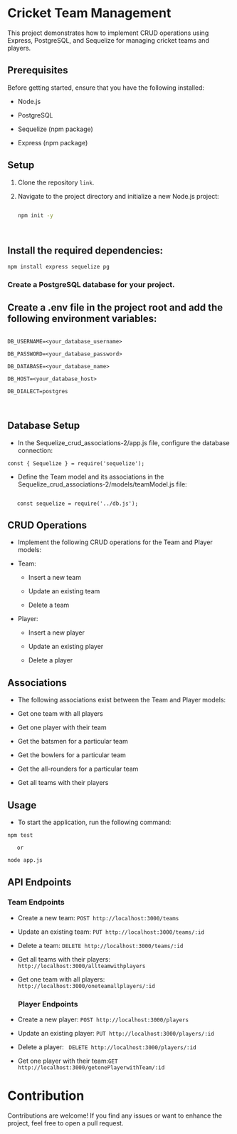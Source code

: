 # Cricket Team Management

 

This project demonstrates how to implement CRUD operations using Express, PostgreSQL, and Sequelize for managing cricket teams and players.

 

## Prerequisites

 

Before getting started, ensure that you have the following installed:

 

- Node.js

- PostgreSQL

- Sequelize (npm package)

- Express (npm package)

 

## Setup

 

1. Clone the repository ```link```.

2. Navigate to the project directory and initialize a new Node.js project:

 

   ```bash

   npm init -y

 

## Install the required dependencies:

 

``` npm install express sequelize pg  ```

 



### Create a PostgreSQL database for your project.

 

## Create a .env file in the project root and add the following environment variables:

 

```

DB_USERNAME=<your_database_username>

DB_PASSWORD=<your_database_password>

DB_DATABASE=<your_database_name>

DB_HOST=<your_database_host>

DB_DIALECT=postgres

 

```

 

## Database Setup

 

- In the Sequelize_crud_associations-2/app.js file, configure the database connection:

 

```const { Sequelize } = require('sequelize');```

 

- Define the Team model and its associations in the Sequelize_crud_associations-2/models/teamModel.js file:

 

```const { DataTypes } = require('sequelize');

   const sequelize = require('../db.js'); 

```

 
## CRUD Operations

 

- Implement the following CRUD operations for the Team and Player models:

 

- Team:

    - Insert a new team

    - Update an existing team

    - Delete a team

 

- Player:

    - Insert a new player

    - Update an existing player

    - Delete a player

 



## Associations

- The following associations exist between the Team and Player models:

 

- Get one team with all players

- Get one player with their team

- Get the batsmen for a particular team

- Get the bowlers for a particular team

- Get the all-rounders for a particular team

- Get all teams with their players

 

## Usage

 

- To start the application, run the following command:

 

``` npm test ```

       or

``` node app.js ```

 

##  API Endpoints

 

  ### Team Endpoints

 

- Create a new team: ```POST http://localhost:3000/teams```

- Update an existing team: ```PUT http://localhost:3000/teams/:id```

- Delete a team: ```DELETE http://localhost:3000/teams/:id```

- Get all teams with their players: ```http://localhost:3000/allteamwithplayers ```

- Get one team with all players:  ```http://localhost:3000/oneteamallplayers/:id ```






  ### Player Endpoints


- Create a new player: ```POST http://localhost:3000/players```

- Update an existing player: ``` PUT http://localhost:3000/players/:id ```

- Delete a player: ``` DELETE http://localhost:3000/players/:id```

 

- Get one player with their team:```GET http://localhost:3000/getonePlayerwithTeam/:id ```

 
# Contribution

Contributions are welcome! If you find any issues or want to enhance the project, feel free to open a pull request.
